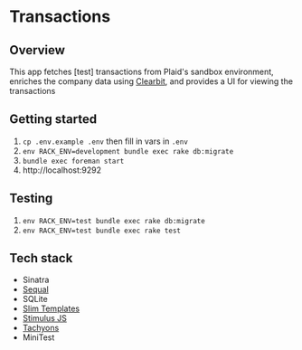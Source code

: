 # Transactions

## Overview
This app fetches [test] transactions from Plaid's sandbox environment, enriches the company data using [Clearbit](https://clearbit.com), and provides a UI for viewing the transactions

## Getting started
1. `cp .env.example .env` then fill in vars in `.env`
2. `env RACK_ENV=development bundle exec rake db:migrate`
3. `bundle exec foreman start`
4. http://localhost:9292

## Testing
1. `env RACK_ENV=test bundle exec rake db:migrate`
2. `env RACK_ENV=test bundle exec rake test`

## Tech stack
- Sinatra
- [Sequal](https://sequel.jeremyevans.net)
- SQLite
- [Slim Templates](http://slim-lang.com)
- [Stimulus JS](https://stimulusjs.org)
- [Tachyons](https://tachyons.io)
- MiniTest
